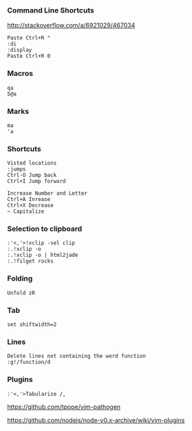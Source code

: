 
### Command Line Shortcuts
http://stackoverflow.com/a/6921029/467034
```
Paste Ctrl+R "
:di
:display
Paste Ctrl+R 0
```

### Macros
```
qa
5@a
```

### Marks
```
ma
'a
```

### Shortcuts
```
Visted locations
:jumps
Ctrl-O Jump back
Ctrl+I Jump forward

Increase Number and Letter
Ctrl+A Inrease
Ctrl+X Decrease
~ Capitalize
```

### Selection to clipboard

```
:'<,'>!xclip -sel clip
:.!xclip -o
:.!xclip -o | html2jade
:.!filget rocks
```

### Folding
```
Unfold zR
```

### Tab
```
set shiftwidth=2
```

### Lines
```
Delete lines not containing the word function
:g!/function/d 
```

### Plugins
```
:'<,'>Tabularize /,
```

https://github.com/tpope/vim-pathogen

https://github.com/nodejs/node-v0.x-archive/wiki/vim-plugins

